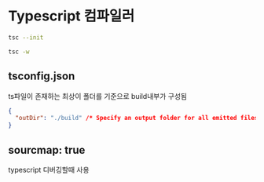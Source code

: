 # Typescript 컴파일러

```bash
tsc --init
```

```bash
tsc -w
```

## tsconfig.json

ts파일이 존재하는 최상이 폴더를 기준으로 build내부가 구성됨

```json
{
  "outDir": "./build" /* Specify an output folder for all emitted files. */
}
```

## sourcmap: true

typescript 디버깅할때 사용
